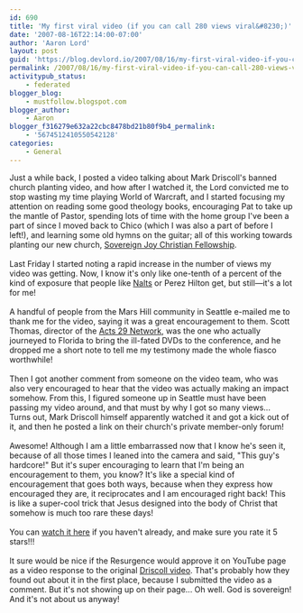 ```yaml
---
id: 690
title: 'My first viral video (if you can call 280 views viral&#8230;)'
date: '2007-08-16T22:14:00-07:00'
author: 'Aaron Lord'
layout: post
guid: 'https://blog.devlord.io/2007/08/16/my-first-viral-video-if-you-can-call-280-views-viral/'
permalink: /2007/08/16/my-first-viral-video-if-you-can-call-280-views-viral/
activitypub_status:
    - federated
blogger_blog:
    - mustfollow.blogspot.com
blogger_author:
    - Aaron
blogger_f316279e632a22cbc8478bd21b80f9b4_permalink:
    - '5674512410550542128'
categories:
    - General
---
```


Just a while back, I posted a video talking about Mark Driscoll's banned church planting video, and how after I watched it, the Lord convicted me to stop wasting my time playing World of Warcraft, and I started focusing my attention on reading some good theology books, encouraging Pat to take up the mantle of Pastor, spending lots of time with the home group I've been a part of since I moved back to Chico (which I was also a part of before I left!), and learning some old hymns on the guitar; all of this working towards planting our new church, <a href="http://www.sovereignjoycf.org/">Sovereign Joy Christian Fellowship</a>.<br /><br />Last Friday I started noting a rapid increase in the number of views my video was getting.  Now, I know it's only like one-tenth of a percent of the kind of exposure that people like <a href="http://www.youtube.com/Nalts">Nalts</a> or Perez Hilton get, but still—it's a lot for me!<br /><br />A handful of people from the Mars Hill community in Seattle e-mailed me to thank me for the video, saying it was a great encouragement to them.  Scott Thomas, director of the <a href="http://www.acts29network.org/">Acts 29 Network</a>, was the one who actually journeyed to Florida to bring the ill-fated DVDs to the conference, and he dropped me a short note to tell me my testimony made the whole fiasco worthwhile!<br /><br />Then I got another comment from someone on the video team, who was also very encouraged to hear that the video was actually making an impact somehow.  From this, I figured someone up in Seattle must have been passing my video around, and that must by why I got so many views...  Turns out, Mark Driscoll himself apparently watched it and got a kick out of it, and then he posted a link on their church's private member-only forum!<br /><br />Awesome!  Although I am a little embarrassed now that I know he's seen it, because of all those times I leaned into the camera and said, "This guy's hardcore!"  But it's super encouraging to learn that I'm being an encouragement to them, you know?  It's like a special kind of encouragement that goes both ways, because when they express how encouraged they are, it reciprocates and I am encouraged right back!  This is like a super-cool trick that Jesus designed into the body of Christ that somehow is much too rare these days!<br /><br />You can <a href="http://www.youtube.com/watch?v=Mbm6lDzKH1U">watch it here</a> if you haven't already, and make sure you rate it 5 stars!!!<br /><br />It sure would be nice if the Resurgence would approve it on YouTube page as a video response to the original <a href="http://www.youtube.com/watch?v=JIrIKbCz3n4">Driscoll video</a>.  That's probably how they found out about it in the first place, because I submitted the video as a comment.  But it's not showing up on their page...  Oh well.  God is sovereign!  And it's not about us anyway!<div class="blogger-post-footer"></div>